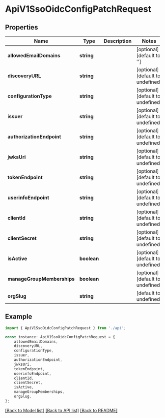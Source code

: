 # ApiV1SsoOidcConfigPatchRequest


## Properties

Name | Type | Description | Notes
------------ | ------------- | ------------- | -------------
**allowedEmailDomains** | **string** |  | [optional] [default to '']
**discoveryURL** | **string** |  | [optional] [default to undefined]
**configurationType** | **string** |  | [optional] [default to undefined]
**issuer** | **string** |  | [optional] [default to undefined]
**authorizationEndpoint** | **string** |  | [optional] [default to undefined]
**jwksUri** | **string** |  | [optional] [default to undefined]
**tokenEndpoint** | **string** |  | [optional] [default to undefined]
**userinfoEndpoint** | **string** |  | [optional] [default to undefined]
**clientId** | **string** |  | [optional] [default to undefined]
**clientSecret** | **string** |  | [optional] [default to undefined]
**isActive** | **boolean** |  | [optional] [default to undefined]
**manageGroupMemberships** | **boolean** |  | [optional] [default to undefined]
**orgSlug** | **string** |  | [default to undefined]

## Example

```typescript
import { ApiV1SsoOidcConfigPatchRequest } from './api';

const instance: ApiV1SsoOidcConfigPatchRequest = {
    allowedEmailDomains,
    discoveryURL,
    configurationType,
    issuer,
    authorizationEndpoint,
    jwksUri,
    tokenEndpoint,
    userinfoEndpoint,
    clientId,
    clientSecret,
    isActive,
    manageGroupMemberships,
    orgSlug,
};
```

[[Back to Model list]](../README.md#documentation-for-models) [[Back to API list]](../README.md#documentation-for-api-endpoints) [[Back to README]](../README.md)
